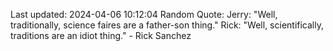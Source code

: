 Last updated: 2024-04-06 10:12:04
Random Quote: Jerry: "Well, traditionally, science faires are a father-son thing."
Rick: "Well, scientifically, traditions are an idiot thing." - Rick Sanchez